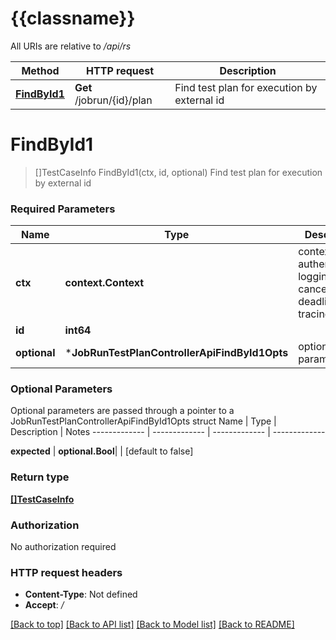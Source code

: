 # {{classname}}

All URIs are relative to */api/rs*

Method | HTTP request | Description
------------- | ------------- | -------------
[**FindById1**](JobRunTestPlanControllerApi.md#FindById1) | **Get** /jobrun/{id}/plan | Find test plan for execution by external id

# **FindById1**
> []TestCaseInfo FindById1(ctx, id, optional)
Find test plan for execution by external id

### Required Parameters

Name | Type | Description  | Notes
------------- | ------------- | ------------- | -------------
 **ctx** | **context.Context** | context for authentication, logging, cancellation, deadlines, tracing, etc.
  **id** | **int64**|  | 
 **optional** | ***JobRunTestPlanControllerApiFindById1Opts** | optional parameters | nil if no parameters

### Optional Parameters
Optional parameters are passed through a pointer to a JobRunTestPlanControllerApiFindById1Opts struct
Name | Type | Description  | Notes
------------- | ------------- | ------------- | -------------

 **expected** | **optional.Bool**|  | [default to false]

### Return type

[**[]TestCaseInfo**](TestCaseInfo.md)

### Authorization

No authorization required

### HTTP request headers

 - **Content-Type**: Not defined
 - **Accept**: */*

[[Back to top]](#) [[Back to API list]](../README.md#documentation-for-api-endpoints) [[Back to Model list]](../README.md#documentation-for-models) [[Back to README]](../README.md)

